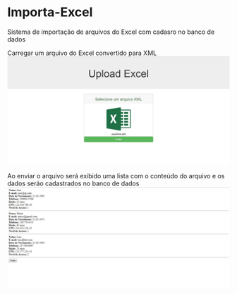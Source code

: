 # Importa-Excel
Sistema de importação de arquivos do Excel com cadasro no banco de dados


Carregar um arquivo do Excel convertido para XML
![alt tag](https://github.com/evandrogouveia/Importa-Excel/blob/master/index.JPG)

Ao enviar o arquivo será exibido uma lista com o conteúdo do arquivo e os dados seráo cadastrados no banco de dados 
![alt tag](https://github.com/evandrogouveia/Importa-Excel/blob/master/processado.JPG)


